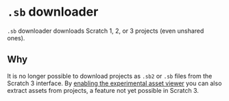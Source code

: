 # `.sb` downloader

`.sb` downloader downloads Scratch 1, 2, or 3 projects (even unshared ones).

## Why

It is no longer possible to download projects as `.sb2` or `.sb` files from the Scratch 3 interface. By [enabling the experimental asset viewer](https://forkphorus.github.io/sb-downloader/?assets=1) you can also extract assets from projects, a feature not yet possible in Scratch 3.
